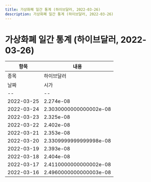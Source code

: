 ```yaml
---
title: 가상화폐 일간 통계 (하이브달러, 2022-03-26)
description: 가상화폐 일간 통계 (하이브달러, 2022-03-26)
---
```


가상화폐 일간 통계 (하이브달러, 2022-03-26)
===

|항목|내용|
|--|--|
|종목|하이브달러||마켓|BTC-HBD||종류|일 단위 캔들||기간|2022-03-16T09:00:00 - 2022-03-25T09:00:00|
|날짜|시가|저가|고가|종가|비고|
|--|--|--|--|--|--|
|2022-03-25|2.274e-08|2.196e-08|2.3390000000000003e-08|2.237e-08|    |
|2022-03-24|2.3030000000000002e-08|2.2330000000000002e-08|2.363e-08|2.274e-08|    |
|2022-03-23|2.325e-08|2.284e-08|2.363e-08|2.305e-08|    |
|2022-03-22|2.402e-08|2.325e-08|2.402e-08|2.325e-08|    |
|2022-03-21|2.353e-08|2.353e-08|2.41e-08|2.368e-08|    |
|2022-03-20|2.3309999999999998e-08|2.33e-08|2.379e-08|2.353e-08|    |
|2022-03-19|2.393e-08|2.329e-08|2.4029999999999997e-08|2.377e-08|    |
|2022-03-18|2.404e-08|2.381e-08|2.436e-08|2.4199999999999998e-08|    |
|2022-03-17|2.4110000000000002e-08|2.368e-08|2.4709999999999998e-08|2.4049999999999997e-08|    |
|2022-03-16|2.4960000000000003e-08|2.4e-08|2.5210000000000002e-08|2.4110000000000002e-08|    |
